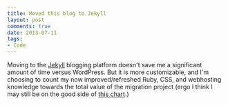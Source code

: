 ```yaml
---
title: Moved this blog to Jekyll
layout: post
comments: true
date: 2013-07-11
tags:
- Code
---
```


Moving to the [Jekyll](http://jekyllrb.com) blogging platform doesn't save me a significant amount of time versus WordPress. But it is more customizable, and I'm choosing to count my now improved/refreshed Ruby, CSS, and webhosting knowledge towards the total value of the migration project (ergo I think I may still be on the good side of [this chart](http://xkcd.com/1205/).)